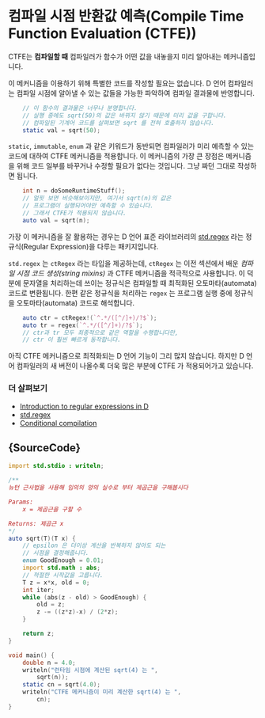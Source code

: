 # 컴파일 시점 반환값 예측(Compile Time Function Evaluation (CTFE))

CTFE는 **컴파일할 때** 컴파일러가 함수가 어떤 값을 내놓을지 미리 알아내는 메커니즘입니다.

이 메커니즘을 이용하기 위해 특별한 코드를 작성할 필요는 없습니다. D 언어 컴파일러는 컴파일 시점에 알아낼 수 있는 값들을 가능한 파악하여 컴파일 결과물에 반영합니다.

```d
    // 이 함수의 결과물은 너무나 분명합니다.
    // 실행 중에도 sqrt(50)의 값은 바뀌지 않기 때문에 미리 값을 구합니다.
    // 컴파일된 기계어 코드를 살펴보면 sqrt 를 전혀 호출하지 않습니다.
    static val = sqrt(50);
```

`static`, `immutable`, `enum` 과 같은 키워드가 동반되면 컴파일러가 미리 예측할 수 있는 코드에 대하여 CTFE 메커니즘을 적용합니다. 이 메커니즘의 가장 큰 장점은 메커니즘을 위해 코드 일부를 바꾸거나 수정할 필요가 없다는 것입니다. 그냥 짜던 그대로 작성하면 됩니다.

```d
    int n = doSomeRuntimeStuff();
    // 얼핏 보면 비슷해보이지만, 여기서 sqrt(n)의 값은
    // 프로그램이 실행되어야만 예측할 수 있습니다.
    // 그래서 CTFE가 적용되지 않습니다.
    auto val = sqrt(n);
```

가장 이 메커니즘을 잘 활용하는 경우는 D 언어 표준 라이브러리의 [std.regex](https://dlang.org/phobos/std_regex.html) 라는 정규식(Regular Expression)을 다루는 패키지입니다.

`std.regex` 는 `ctRegex` 라는 타입을 제공하는데, `ctRegex` 는 이전 섹션에서 배운 *컴파일 시점 코드 생성(string mixins)* 과 CTFE 메커니즘을 적극적으로 사용합니다. 이 덕분에 문자열을 처리하는데 쓰이는 정규식은 컴파일할 때 최적화된 오토마타(automata) 코드로 변환됩니다. 한편 같은 정규식을 처리하는 `regex` 는 프로그램 실행 중에 정규식을 오토마타(automata) 코드로 해석합니다.

```d
    auto ctr = ctRegex!(`^.*/([^/]+)/?$`);
    auto tr = regex(`^.*/([^/]+)/?$`);
    // ctr과 tr 모두 최종적으로 같은 역할을 수행합니다만,
    // ctr 이 훨씬 빠르게 동작합니다.
```

아직 CTFE 메커니즘으로 최적화되는 D 언어 기능이 그리 많지 않습니다. 하지만 D 언어 컴파일러의 새 버전이 나올수록 더욱 많은 부분에 CTFE 가 적용되어가고 있습니다.

### 더 살펴보기

- [Introduction to regular expressions in D](https://dlang.org/regular-expression.html)
- [std.regex](https://dlang.org/phobos/std_regex.html)
- [Conditional compilation](https://dlang.org/spec/version.html)

## {SourceCode}

```d
import std.stdio : writeln;

/**
뉴턴 근사법을 사용해 임의의 양의 실수로 부터 제곱근을 구해봅시다

Params:
    x = 제곱근을 구할 수

Returns: 제곱근 x
*/
auto sqrt(T)(T x) {
    // epsilon 은 더이상 계산을 반복하지 않아도 되는
    // 시점을 결정해줍니다.
    enum GoodEnough = 0.01;
    import std.math : abs;
    // 적절한 시작값을 고릅니다.
    T z = x*x, old = 0;
    int iter;
    while (abs(z - old) > GoodEnough) {
        old = z;
        z -= ((z*z)-x) / (2*z);
    }

    return z;
}

void main() {
    double n = 4.0;
    writeln("런타임 시점에 계산된 sqrt(4) 는 ",
        sqrt(n));
    static cn = sqrt(4.0);
    writeln("CTFE 메커니즘이 미리 계산한 sqrt(4) 는 ",
        cn);
}
```
